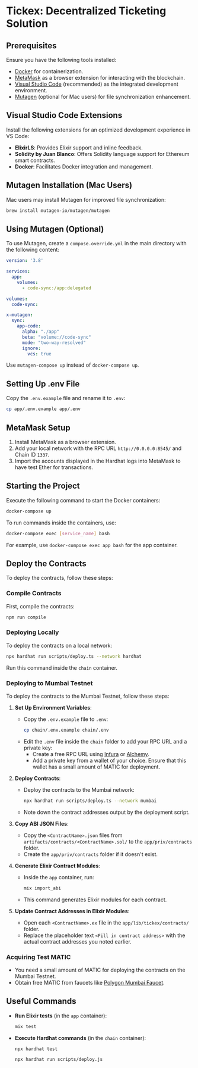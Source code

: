 # Tickex: Decentralized Ticketing Solution

## Prerequisites

Ensure you have the following tools installed:
- [Docker](https://www.docker.com/get-started) for containerization.
- [MetaMask](https://metamask.io/) as a browser extension for interacting with the blockchain.
- [Visual Studio Code](https://code.visualstudio.com/) (recommended) as the integrated development environment.
- [Mutagen](https://mutagen.io/) (optional for Mac users) for file synchronization enhancement.

## Visual Studio Code Extensions

Install the following extensions for an optimized development experience in VS Code:
- **ElixirLS**: Provides Elixir support and inline feedback.
- **Solidity by Juan Blanco**: Offers Solidity language support for Ethereum smart contracts.
- **Docker**: Facilitates Docker integration and management.

## Mutagen Installation (Mac Users)

Mac users may install Mutagen for improved file synchronization:

```bash
brew install mutagen-io/mutagen/mutagen
```

## Using Mutagen (Optional)

To use Mutagen, create a `compose.override.yml` in the main directory with the following content:

```yaml
version: '3.8'

services:
  app:
    volumes:
      - code-sync:/app:delegated

volumes:
  code-sync:

x-mutagen:
  sync:
    app-code:
      alpha: "./app"
      beta: "volume://code-sync"
      mode: "two-way-resolved"
      ignore:
        vcs: true
```

Use `mutagen-compose up` instead of `docker-compose up`.

## Setting Up .env File

Copy the `.env.example` file and rename it to `.env`:

```bash
cp app/.env.example app/.env
```

## MetaMask Setup

1. Install MetaMask as a browser extension.
2. Add your local network with the RPC URL `http://0.0.0.0:8545/` and Chain ID `1337`.
3. Import the accounts displayed in the Hardhat logs into MetaMask to have test Ether for transactions.

## Starting the Project

Execute the following command to start the Docker containers:

```bash
docker-compose up
```

To run commands inside the containers, use:

```bash
docker-compose exec [service_name] bash
```

For example, use `docker-compose exec app bash` for the app container.

## Deploy the Contracts

To deploy the contracts, follow these steps:

### Compile Contracts

First, compile the contracts:
```bash
npm run compile
```

### Deploying Locally

To deploy the contracts on a local network:
```bash
npx hardhat run scripts/deploy.ts --network hardhat
```
Run this command inside the `chain` container.

### Deploying to Mumbai Testnet

To deploy the contracts to the Mumbai Testnet, follow these steps:

1. **Set Up Environment Variables**:
   - Copy the `.env.example` file to `.env`:
     ```bash
     cp chain/.env.example chain/.env
     ```
   - Edit the `.env` file inside the `chain` folder to add your RPC URL and a private key:
     - Create a free RPC URL using [Infura](https://infura.io/) or [Alchemy](https://www.alchemy.com/).
     - Add a private key from a wallet of your choice. Ensure that this wallet has a small amount of MATIC for deployment.

2. **Deploy Contracts**:
   - Deploy the contracts to the Mumbai network:
     ```bash
     npx hardhat run scripts/deploy.ts --network mumbai
     ```
   - Note down the contract addresses output by the deployment script.

3. **Copy ABI JSON Files**:
   - Copy the `<ContractName>.json` files from `artifacts/contracts/<ContractName>.sol/` to the `app/priv/contracts` folder.
   - Create the `app/priv/contracts` folder if it doesn't exist.

4. **Generate Elixir Contract Modules**:
   - Inside the `app` container, run:
     ```bash
     mix import_abi
     ```
   - This command generates Elixir modules for each contract.

5. **Update Contract Addresses in Elixir Modules**:
   - Open each `<ContractName>.ex` file in the `app/lib/tickex/contracts/` folder.
   - Replace the placeholder text `<Fill in contract address>` with the actual contract addresses you noted earlier.

### Acquiring Test MATIC

- You need a small amount of MATIC for deploying the contracts on the Mumbai Testnet.
- Obtain free MATIC from faucets like [Polygon Mumbai Faucet](https://mumbaifaucet.com/).

## Useful Commands

- **Run Elixir tests** (in the `app` container):
  ```bash
  mix test
  ```

- **Execute Hardhat commands** (in the `chain` container):
  ```bash
  npx hardhat test
  ```
  ```bash
  npx hardhat run scripts/deploy.js
  ```